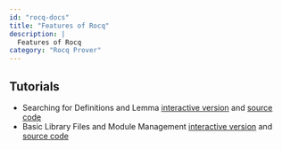 ```yaml
---
id: "rocq-docs"
title: "Features of Rocq"
description: |
  Features of Rocq
category: "Rocq Prover"
---
```


## Tutorials

- Searching for Definitions and Lemma [interactive
  version](https://rocq-prover.org/platform-docs/features/tutorial_search.html) and
  [source code](https://rocq-prover.org/platform-docs/features/tutorial_search.v)
- Basic Library Files and Module Management [interactive
  version](https://rocq-prover.org/platform-docs/features/tutorial_requiere_import.html)
  and [source code](https://rocq-prover.org/platform-docs/features/tutorial_requiere_import.v)
